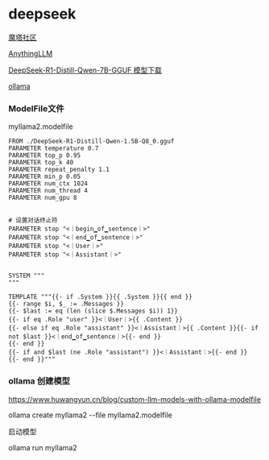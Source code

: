 # deepseek

[魔塔社区](https://modelscope.cn/home)

[AnythingLLM](https://anythingllm.com/)

[DeepSeek-R1-Distill-Qwen-7B-GGUF 模型下载](https://modelscope.cn/models/unsloth/DeepSeek-R1-Distill-Qwen-7B-GGUF/files)

[ollama](https://ollama.com/)

### ModelFile文件

myllama2.modelfile

```
FROM ./DeepSeek-R1-Distill-Qwen-1.5B-Q8_0.gguf    
PARAMETER temperature 0.7                       
PARAMETER top_p 0.95
PARAMETER top_k 40
PARAMETER repeat_penalty 1.1
PARAMETER min_p 0.05
PARAMETER num_ctx 1024                 
PARAMETER num_thread 4                  
PARAMETER num_gpu 8                     


# 设置对话终止符
PARAMETER stop "<｜begin▁of▁sentence｜>"
PARAMETER stop "<｜end▁of▁sentence｜>"
PARAMETER stop "<｜User｜>"
PARAMETER stop "<｜Assistant｜>"


SYSTEM """
"""

TEMPLATE """{{- if .System }}{{ .System }}{{ end }} 
{{- range $i, $_ := .Messages }} 
{{- $last := eq (len (slice $.Messages $i)) 1}}
{{- if eq .Role "user" }}<｜User｜>{{ .Content }}
{{- else if eq .Role "assistant" }}<｜Assistant｜>{{ .Content }}{{- if not $last }}<｜end▁of▁sentence｜>{{- end }}
{{- end }}
{{- if and $last (ne .Role "assistant") }}<｜Assistant｜>{{- end }} 
{{- end }}"""

```

### ollama 创建模型

<https://www.huwangyun.cn/blog/custom-llm-models-with-ollama-modelfile>

ollama create myllama2 --file myllama2.modelfile

启动模型

ollama run myllama2
